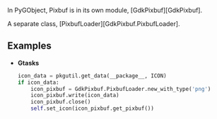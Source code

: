 In PyGObject, Pixbuf is in its own module, [GdkPixbuf][GdkPixbuf].

A separate class, [PixbufLoader][GdkPixbuf.PixbufLoader].

## Examples

<div class="grid cards" markdown>

-   **Gtasks**

    ```py title="main.py"
    icon_data = pkgutil.get_data(__package__, ICON)
    if icon_data:
        icon_pixbuf = GdkPixbuf.PixbufLoader.new_with_type('png')
        icon_pixbuf.write(icon_data)
        icon_pixbuf.close()
        self.set_icon(icon_pixbuf.get_pixbuf())
    ```

</div>
